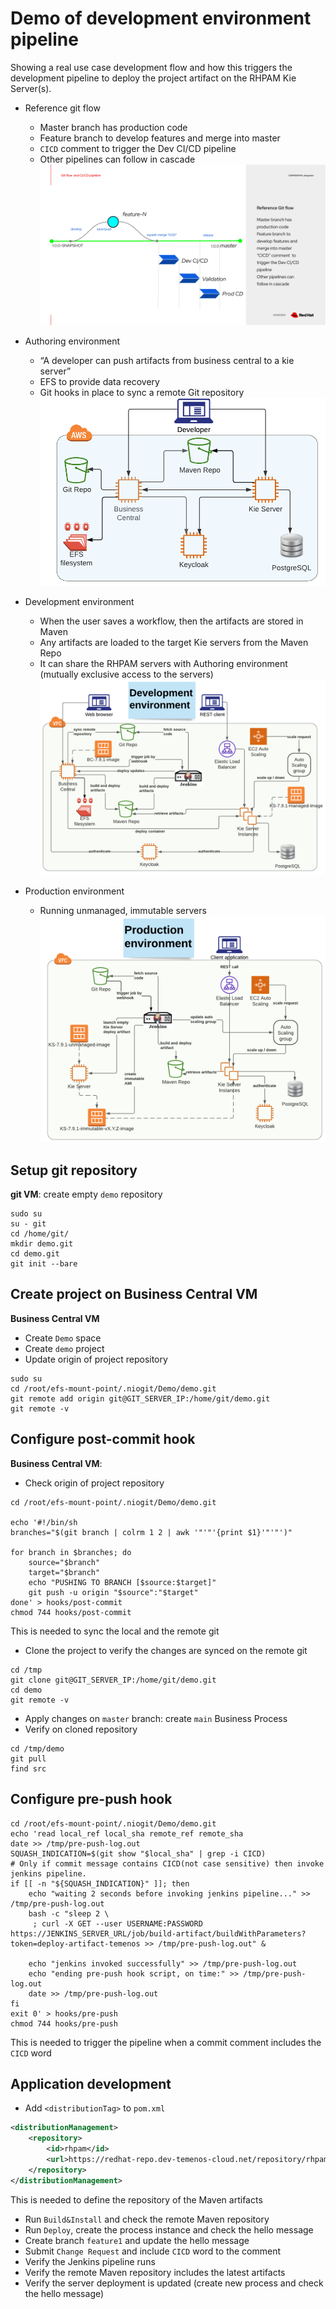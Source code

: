 # Demo of development environment pipeline
Showing a real use case development flow and how this triggers the development pipeline to deploy the project artifact
on the RHPAM Kie Server(s).

* Reference git flow
  * Master branch has production code
  * Feature branch to develop features and merge into master
  * `CICD` comment  to trigger the Dev CI/CD pipeline
  * Other pipelines can follow in cascade
![](./gitflow.png)

* Authoring environment
  * “A developer can push artifacts from business central to a kie server”
  * EFS to provide data recovery
  * Git hooks in place to sync a remote Git repository
![](./authoring.png)

* Development environment
  * When the user saves a workflow, then the artifacts are stored in Maven
  * Any artifacts are loaded to the target Kie servers from the Maven Repo
  * It can share the RHPAM servers with Authoring environment (mutually exclusive access to the servers)
![](./dev.png)

* Production environment
  * Running unmanaged, immutable servers
![](./prod.png)


## Setup git repository
**git VM**: create empty `demo` repository
```shell
sudo su
su - git
cd /home/git/
mkdir demo.git
cd demo.git
git init --bare
```

## Create project on Business Central VM
**Business Central VM**
* Create `Demo` space
* Create `demo` project
* Update origin of project repository
```shell
sudo su
cd /root/efs-mount-point/.niogit/Demo/demo.git
git remote add origin git@GIT_SERVER_IP:/home/git/demo.git
git remote -v
```

## Configure post-commit hook
**Business Central VM**: 
* Check origin of project repository
```shell
cd /root/efs-mount-point/.niogit/Demo/demo.git

echo '#!/bin/sh
branches="$(git branch | colrm 1 2 | awk '"'"'{print $1}'"'"')"

for branch in $branches; do
    source="$branch"
    target="$branch"
    echo "PUSHING TO BRANCH [$source:$target]"
    git push -u origin "$source":"$target"
done' > hooks/post-commit
chmod 744 hooks/post-commit
```
This is needed to sync the local and the remote git

* Clone the project to verify the changes are synced on the remote git
```shell
cd /tmp
git clone git@GIT_SERVER_IP:/home/git/demo.git
cd demo
git remote -v
```
* Apply changes on `master` branch: create `main` Business Process
* Verify on cloned repository
```shell
cd /tmp/demo
git pull 
find src
```
## Configure pre-push hook
```shell
cd /root/efs-mount-point/.niogit/Demo/demo.git
echo 'read local_ref local_sha remote_ref remote_sha
date >> /tmp/pre-push-log.out
SQUASH_INDICATION=$(git show "$local_sha" | grep -i CICD)
# Only if commit message contains CICD(not case sensitive) then invoke jenkins pipeline.
if [[ -n "${SQUASH_INDICATION}" ]]; then
    echo "waiting 2 seconds before invoking jenkins pipeline..." >> /tmp/pre-push-log.out
    bash -c "sleep 2 \
     ; curl -X GET --user USERNAME:PASSWORD https://JENKINS_SERVER_URL/job/build-artifact/buildWithParameters?token=deploy-artifact-temenos >> /tmp/pre-push-log.out" &

    echo "jenkins invoked successfully" >> /tmp/pre-push-log.out
    echo "ending pre-push hook script, on time:" >> /tmp/pre-push-log.out
    date >> /tmp/pre-push-log.out
fi
exit 0' > hooks/pre-push
chmod 744 hooks/pre-push
```
This is needed to trigger the pipeline when a commit comment includes the `CICD` word

## Application development
* Add `<distributionTag>` to `pom.xml`
```xml
<distributionManagement>
    <repository>
        <id>rhpam</id>
        <url>https://redhat-repo.dev-temenos-cloud.net/repository/rhpam</url>
    </repository>
</distributionManagement>
```
This is needed to define the repository of the Maven artifacts

* Run `Build&Install` and check the remote Maven repository
* Run `Deploy`, create the process instance and check the hello message
* Create branch `feature1` and update the hello message
* Submit `Change Request` and include `CICD` word to the comment
* Verify the Jenkins pipeline runs 
* Verify the remote Maven repository includes the latest artifacts
* Verify the server deployment is updated (create new process and check the hello message)
